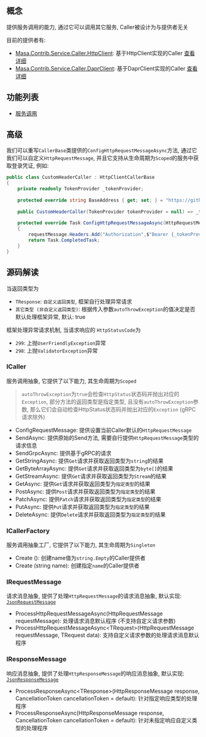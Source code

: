 ## 概念

提供服务调用的能力, 通过它可以调用其它服务, Caller被设计为与提供者无关

目前的提供者有:

* [Masa.Contrib.Service.Caller.HttpClient](https://www.nuget.org/packages/Masa.Contrib.Service.Caller.HttpClient): 基于HttpClient实现的Caller [查看详细](/framework/building-blocks/caller/httpclient)
* [Masa.Contrib.Service.Caller.DaprClient](https://www.nuget.org/packages/Masa.Contrib.Service.Caller.DaprClient): 基于DaprClient实现的Caller [查看详细](/framework/building-blocks/caller/daprclient)

## 功能列表

* [服务调用](#ICaller)

## 高级

我们可以重写`CallerBase`类提供的`ConfigHttpRequestMessageAsync`方法, 通过它我们可以自定义`HttpRequestMessage`, 并且它支持从生命周期为`Scoped`的服务中获取登录凭证, 例如:

```csharp
public class CustomHeaderCaller : HttpClientCallerBase
{
    private readonly TokenProvider _tokenProvider;
    
    protected override string BaseAddress { get; set; } = "https://github.com/masastack";
    
    public CustomHeaderCaller(TokenProvider tokenProvider = null) => _tokenProvider = tokenProvider;
    
    protected override Task ConfigHttpRequestMessageAsync(HttpRequestMessage requestMessage)
    {
        requestMessage.Headers.Add("Authorization",$"Bearer {_tokenProvider.Token}");
        return Task.CompletedTask;
    }
}
```

## 源码解读

当返回类型为
* `TResponse`: `自定义返回类型`, 框架自行处理异常请求
* `其它类型 (非自定义返回类型)`: 根据传入参数`autoThrowException`的值决定是否默认处理框架异常, 默认: true

框架处理异常请求机制, 当请求响应的 `HttpStatusCode`为
* `299`: 上抛`UserFriendlyException`异常
* `298`: 上抛`ValidatorException`异常

### ICaller

服务调用抽象, 它提供了以下能力, 其生命周期为`Scoped`

> `autoThrowException`为`true`会检查`HttpStatus`状态码并抛出对应的`Exception`, 部分方法的返回类型是指定类型, 且没有`autoThrowException`参数, 那么它们会自动检查HttpStatus状态码并抛出对应的`Exception` (gRPC请求除外)

* ConfigRequestMessage: 提供设置当前Caller默认的`HttpRequestMessage`
* SendAsync: 提供原始的Send方法, 需要自行提供`HttpRequestMessage`类型的请求信息
* SendGrpcAsync: 提供基于gRPC的请求
* GetStringAsync: 提供`Get`请求并获取返回类型为`string`的结果
* GetByteArrayAsync: 提供`Get`请求并获取返回类型为`byte[]`的结果
* GetStreamAsync: 提供`Get`请求并获取返回类型为`Stream`的结果
* GetAsync: 提供`Get`请求并获取返回类型为`指定类型`的结果
* PostAsync: 提供`Post`请求并获取返回类型为`指定类型`的结果
* PatchAsync: 提供`Patch`请求并获取返回类型为`指定类型`的结果
* PutAsync: 提供`Put`请求并获取返回类型为`指定类型`的结果
* DeleteAsync: 提供`Delete`请求并获取返回类型为`指定类型`的结果

### ICallerFactory

服务调用抽象工厂, 它提供了以下能力, 其生命周期为`Singleton`

* Create (): 创建name值为`string.Empty`的Caller提供者
* Create (string name): 创建指定`name`的Caller提供者

### IRequestMessage

请求消息抽象, 提供了处理`HttpRequestMessage`的请求消息抽象, 默认实现: [`JsonRequestMessage`](https://github.com/masastack/MASA.Framework/blob/0.7.0/src/Contrib/Service/Caller/Masa.Contrib.Service.Caller/JsonRequestMessage.cs)

* ProcessHttpRequestMessageAsync(HttpRequestMessage requestMessage): 处理请求消息默认程序 (不支持自定义请求参数)
* ProcessHttpRequestMessageAsync\<TRequest\>(HttpRequestMessage requestMessage, TRequest data): 支持自定义请求参数的处理请求消息默认程序

### IResponseMessage

响应消息抽象, 提供了处理`HttpResponseMessage`的响应消息抽象, 默认实现: [`JsonResponseMessage`](https://github.com/masastack/MASA.Framework/blob/0.7.0/src/Contrib/Service/Caller/Masa.Contrib.Service.Caller/JsonResponseMessage.cs)

* ProcessResponseAsync\<TResponse\>(HttpResponseMessage response, CancellationToken cancellationToken = default): 针对指定响应类型的处理程序
* ProcessResponseAsync(HttpResponseMessage response, CancellationToken cancellationToken = default): 针对未指定响应自定义类型的处理程序